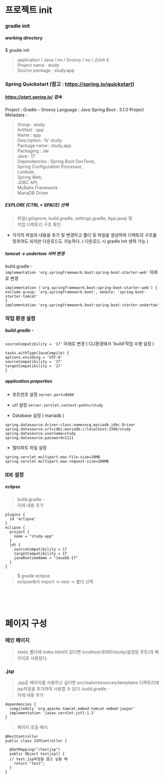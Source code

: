 # 프로젝트 init

### gradle init
##### working directory
$ gradle init
> application / Java / no / Groovy / no / JUnit 4 <br/>
> Project name : study <br/>
> Source package : study.app <br/>

### Spring Quickstart (참고 : https://spring.io/quickstart)
##### https://start.spring.io/ 접속

Project : Gradle - Groovy
Language : Java
Spring Boot : 3.1.0
Project Metadata :
> Group : study <br/>
> Artifact : app <br/>
> Name : app <br/>
> Description : fs' study <br/>
> Package name : study.app <br/>
> Packaging : Jar <br/>
> Java : 17 <br/>
Dependencies : 
> Spring Boot DevTools, <br/>
> Spring Configuration Processor, <br/>
> Lombok, <br/>
> Spring Web, <br/>
> JDBC API, <br/>
> MyBatis Framework <br/>
> MariaDB Driver <br/>
	
##### EXPLORE (CTRL + SPACE) 선택
> 파일(.gitignore, build.gradle, settings.gradle, App.java) 및  <br/>
> 작업 디렉토리 구조 확인 <br/>
- 각각의 파일의 내용을 추가 및 변경하고 폴더 및 파일을 생성하여 디렉토리 구조를 맞추어도 되지만 다운로드도 가능하다. ( 다운로드 시 gradle init 생략 가능 )

##### tomcat -> undertow 서버 변경
build.gradle -  
```implementation 'org.springframework.boot:spring-boot-starter-web'```
아래로 변경
```
implementation ('org.springframework.boot:spring-boot-starter-web') {
exclude group: 'org.springframework.boot', module: 'spring-boot-starter-tomcat'
}
implementation 'org.springframework.boot:spring-boot-starter-undertow'
```
### 작업 환경 설정
##### build.gradle -
```sourceCompatibility = '17'```
아래로 변경 ( CLI환경에서 'build'작업 수행 설정 )
```
tasks.withType(JavaCompile) {
options.encoding = 'UTF-8' 
sourceCompatibility = '17'
targetCompatibility = '17'
}
```
##### application.properties
- 포트번호 설정
```server.port=8080```
 - url 설정
```server.servlet.context-path=/study```

- Database 설정 ( mariadb )
```
spring.datasource.driver-class-name=org.mariadb.jdbc.Driver
spring.datasource.url=jdbc:mariadb://localhost:3306/study
spring.datasource.username=study
spring.datasource.password=1111
```
- 멀티파트 파일 설정
```
spring.servlet.multipart.max-file-size=20MB
spring.servlet.multipart.max-request-size=200MB
```

### IDE 설정
##### eclipse 
> build.gradle -  <br/>
> 아래 내용 추가
```
plugins {
  id 'eclipse'
}
eclipse {
  project {
    name = "study-app"
  }
  jdt {  
    sourceCompatibility = 17
    targetCompatibility = 17
    javaRuntimeName = "JavaSE-17"
  }
}
```
> $ gradle eclipse  <br/>
> eclipse에서 import -> next -> 폴더 선택  <br/>

<br/><br/><br/>

# 페이지 구성
### 메인 페이지
> static 폴더에 index.html이 있다면 localhost:8080/study(설정된 루트)의 페이지로 사용된다.

### .jsp
> .jsp로 페이지를 사용하고 싶다면 src/main/resources/templates 디렉토리에 jsp파일을 추가하여 사용할 수 있다.
> build.gradle -  <br/>
> 아래 내용 추가
```
dependencies {
  compileOnly 'org.apache.tomcat.embed:tomcat-embed-jasper'
  implementation 'javax.servlet:jstl:1.2'
}
```
> 페이지 호출 예시
```
@RestController
public class JSPController {

  @GetMapping("/testjsp")
  public Object testjsp() {
  // test.jsp파일을 열고 싶을 때
    return "test";
  }
}
```

